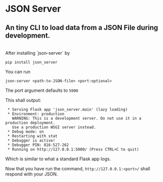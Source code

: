 # JSON Server

## An tiny CLI to load data from a JSON File during development.

<br>
After installing `json-server` by

```
pip install json_server
```

You can run

```
json-server <path-to-JSON-file> <port:optional>
```

The port argument defaults to `5000` <br>

This shall output:

```
 * Serving Flask app 'json_server.main' (lazy loading)
 * Environment: production
   WARNING: This is a development server. Do not use it in a production deployment.
   Use a production WSGI server instead.
 * Debug mode: on
 * Restarting with stat
 * Debugger is active!
 * Debugger PIN: 816-527-262
 * Running on http://127.0.0.1:5000/ (Press CTRL+C to quit)
```

Which is similar to what a standard Flask app logs.

Now that you have run the command, `http://127.0.0.1:<port>/` shall respond with your JSON.
